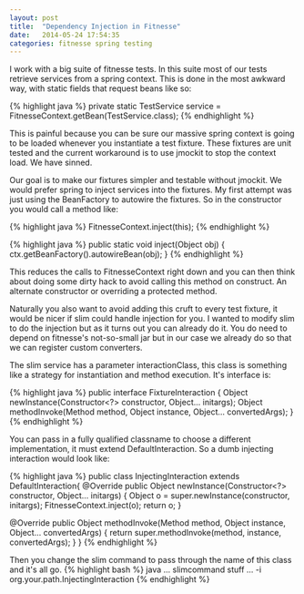 ```yaml
---
layout: post
title:  "Dependency Injection in Fitnesse"
date:   2014-05-24 17:54:35
categories: fitnesse spring testing
---
```


I work with a big suite of fitnesse tests. In this suite most of our tests retrieve services from a spring context. This is done in the most awkward way, with static fields that request beans like so: 

{% highlight java %}
private static TestService service = FitnesseContext.getBean(TestService.class);
{% endhighlight %}

This is painful because you can be sure our massive spring context is going to be loaded whenever you instantiate a test fixture. These fixtures are unit tested and the current workaround is to use jmockit to stop the context load. We have sinned.

Our goal is to make our fixtures simpler and testable without jmockit. We would prefer spring to inject services into the fixtures. My first attempt was just using the BeanFactory to autowire the fixtures. So in the constructor you would call a method like:

{% highlight java %}
FitnesseContext.inject(this);
{% endhighlight %}

{% highlight java %}
public static void inject(Object obj) {
    ctx.getBeanFactory().autowireBean(obj);
}
{% endhighlight %}

This reduces the calls to FitnesseContext right down and you can then think about doing some dirty hack to avoid calling this method on construct. An alternate constructor or overriding a protected method.

Naturally you also want to avoid adding this cruft to every test fixture, it would be nicer if slim could handle injection for you. I wanted to modify slim to do the injection but as it turns out you can already do it. You do need to depend on fitnesse's not-so-small jar but in our case we already do so that we can register custom converters.

The slim service has a parameter interactionClass, this class is something like a strategy for instantiation and method execution. It's interface is: 

{% highlight java %}
public interface FixtureInteraction {
  Object newInstance(Constructor<?> constructor, Object... initargs);
  Object methodInvoke(Method method, Object instance, Object... convertedArgs);
}
{% endhighlight %}

You can pass in a fully qualified classname to choose a different implementation, it must extend DefaultInteraction. So a dumb injecting interaction would look like:

{% highlight java %}
public class InjectingInteraction extends DefaultInteraction{
  @Override
  public Object newInstance(Constructor<?> constructor, Object... initargs) {
    Object o = super.newInstance(constructor, initargs);
    FitnesseContext.inject(o);
    return o;
  }

  @Override
  public Object methodInvoke(Method method, Object instance, Object... convertedArgs) {
    return super.methodInvoke(method, instance, convertedArgs);
  }
}
{% endhighlight %}

Then you change the slim command to pass through the name of this class and it's all go.
{% highlight bash %}
java ... slimcommand stuff ... -i org.your.path.InjectingInteraction
{% endhighlight %}
